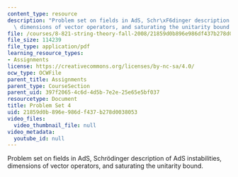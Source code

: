 ```yaml
---
content_type: resource
description: "Problem set on fields in AdS, Schr\xF6dinger description of AdS instabilities,\
  \ dimensions of vector operators, and saturating the unitarity bound."
file: /courses/8-821-string-theory-fall-2008/21859d0b896e986df437b278d0038053_pset04.pdf
file_size: 114239
file_type: application/pdf
learning_resource_types:
- Assignments
license: https://creativecommons.org/licenses/by-nc-sa/4.0/
ocw_type: OCWFile
parent_title: Assignments
parent_type: CourseSection
parent_uid: 397f2065-4c6d-4d5b-7e2e-25e65e5bf037
resourcetype: Document
title: Problem Set 4
uid: 21859d0b-896e-986d-f437-b278d0038053
video_files:
  video_thumbnail_file: null
video_metadata:
  youtube_id: null
---
```

Problem set on fields in AdS, Schrödinger description of AdS instabilities, dimensions of vector operators, and saturating the unitarity bound.